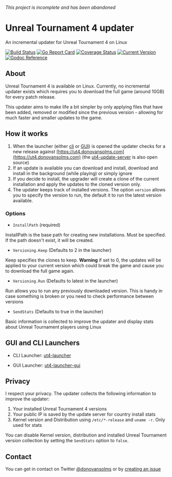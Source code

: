 *This project is incomplete and has been abandoned*

# Unreal Tournament 4 updater

An incremental updater for Unreal Tournament 4 on Linux

[![Build Status](https://travis-ci.org/donovansolms/ut4-updater.svg?branch=master)](https://travis-ci.org/donovansolms/ut4-updater)
[![Go Report Card](https://goreportcard.com/badge/github.com/donovansolms/ut4-updater)](https://goreportcard.com/report/github.com/donovansolms/ut4-updater)
[![Coverage Status](https://coveralls.io/repos/github/donovansolms/ut4-updater/badge.svg?branch=master)](https://coveralls.io/github/donovansolms/ut4-updater?branch=master)
[![Current Version](https://img.shields.io/badge/version-development-orange.svg)](https://img.shields.io/badge/version-development-orange.svg)
[![Godoc Reference](http://godoc.org/github.com/donovansolms/ut4-updater?status.svg)](http://godoc.org/github.com/donovansolms/ut4-updater)

## About

Unreal Tournament 4 is available on Linux. Currently, no incremental updater exists which requires you to download the full game (around 10GB) for every patch release.

This updater aims to make life a bit simpler by only applying files that have been added, removed or modified since the previous version - allowing for much faster and smaller updates to the game.

## How it works

1. When the launcher (either [cli](https://github.com/donovansolms/ut4-launcher) or [GUI](https://github.com/donovansolms/ut4-launcher)) is opened the updater checks for a new release against [https://ut4.donovansolms.com](https://ut4.donovansolms.com) (the [ut4-update-server](https://github.com/donovansolms/ut4-update-server) is also open source)
2. If an update is available you can download and install, download and install in the background (while playing) or simply ignore
3. If you decide to install, the upgrader will create a clone of the current installation and apply the updates to the cloned version only.
4. The updater keeps track of installed versions. The option `version` allows you to specify the version to run, the default it to run the latest version available.

### Options

* `InstallPath` (required)

InstallPath is the base path for creating new installations. Must be specified. If the path doesn't exist, it will be created.

* `Versioning.Keep` (Defaults to 2 in the launcher)

Keep specifies the clones to keep. **Warning** if set to 0, the updates will be applied to your current version which could break the game and cause you to download the full game again.

* `Versioning.Run` (Defaults to latest in the launcher)

Run allows you to run any previously downloaded version. This is handy in case something is broken or you need to check performance between versions

* `SendStats` (Defaults to true in the launcher)

Basic information is collected to improve the updater and display stats about Unreal Tournament players using Linux

## GUI and CLI Launchers

* CLI Launcher: [ut4-launcher](https://github.com/donovansolms/ut4-launcher)

* GUI Launcher: [ut4-launcher-gui](https://github.com/donovansolms/ut4-launcher)

## Privacy

I respect your privacy. The updater collects the following information to improve the updater:

1. Your installed Unreal Tournament 4 versions
2. Your public IP is saved by the update server for country install stats
3. Kernel version and Distribution using `/etc/*-release` and `uname -r`. Only used for stats

You can disable Kernel version, distribution and installed Unreal Tournament version collection
by setting the `SendStats` option to `false`.

## Contact

You can get in contact on Twitter [@donovansolms](https://twitter.com/donovansolms) or by [creating an issue](https://github.com/donovansolms/ut4-updater/issues/new)
